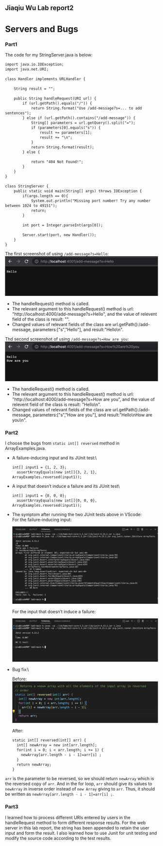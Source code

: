 ## Jiaqiu Wu Lab report2
# Servers and Bugs

### Part1

The code for my StringServer.java is below:

```
import java.io.IOException;
import java.net.URI;

class Handler implements URLHandler {
    
    String result = "";

    public String handleRequest(URI url) {
        if (url.getPath().equals("/")) {
            return String.format("Use /add-message?s=... to add sentences");
        } else if (url.getPath().contains("/add-message")) {
            String[] parameters = url.getQuery().split("=");
            if (parameters[0].equals("s")) {
                result += parameters[1];
                result += "\n";
            }
            return String.format(result);
        } else {
    
            return "404 Not Found!";
        }
    }
}

class StringServer {
    public static void main(String[] args) throws IOException {
        if(args.length == 0){
            System.out.println("Missing port number! Try any number between 1024 to 49151");
            return;
        }

        int port = Integer.parseInt(args[0]);

        Server.start(port, new Handler());
    }
}
```

The first screenshot of using `/add-message?s=Hello`:
![Image](fig5.png)

- The handleRequest() method is called.
- The relevant argument to this handleRequest() method is url: "http://localhost:4000/add-message?s=Hello",
and the value of relevent field of the class is result: "".
- Changed values of relevant fields of the class are url.getPath():/add-message, parameters:["s","Hello"],
and result:"Hello\n".

Thd second screenshot of using `/add-message?s=How are you`:
![Image](fig6.png)

- The handleRequest() method is called.
- The relevant argument to this handleRequest() method is url: "http://localhost:4000/add-message?s=How are you",
and the value of relevent field of the class is result: "Hello\n".
- Changed values of relevant fields of the class are url.getPath():/add-message, parameters:["s","How are you"],
and result:"Hello\nHow are you\n".


### Part2

I choose the bugs from `static int[] reversed` method in ArrayExamples.java.
- A failure-inducing input and its JUnit test:\
  ```
  int[] input1 = {1, 2, 3};
    assertArrayEquals(new int[]{3, 2, 1}, ArrayExamples.reversed(input1));
  ```
  
- A input that doesn’t induce a failure and its JUnit test\
  ```
  int[] input1 = {0, 0, 0};
    assertArrayEquals(new int[]{0, 0, 0}, ArrayExamples.reversed(input1));
  ```
  
- The symptom after running the two JUnit tests above in VScode:\
  For the failure-inducing input:
  
  ![Image](fig7.png)
  
  For the input that doesn’t induce a failure:
  
  ![Image](fig8.png)
  
- Bug fix:\
  
  Before:
  ![Image](fig9.png)
  
  After:
  ```
  static int[] reversed(int[] arr) {
    int[] newArray = new int[arr.length];
    for(int i = 0; i < arr.length; i += 1) {
      newArray[arr.length - i - 1]=arr[i] ; 
    }
    return newArray;
  }
  ```
  
`arr` is the parameter to be reversed, so we should return `newArray` which is the reversed copy of `arr`.
And in the for loop, `arr` should give its values to `newArray` in inverse order 
instead of `new Array` giving to `arr`. Thus, it should be written as `newArray[arr.length - i - 1]=arr[i] ;`.


### Part3

I learned how to process different URIs entered by users in the 
handleRequest method to form different response results.
For the web server in this lab report, the string has been appended to retain the user input and form the result.
I also learned how to use Junit for unit testing and modify the source code according to the test results.
